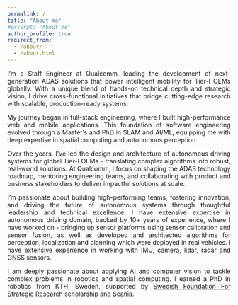 ```yaml
---
permalink: /
title: "About me"
#excerpt: "About me"
author_profile: true
redirect_from: 
  - /about/
  - /about.html
---
```

<p style="text-align: justify;"> 
I’m a Staff Engineer at Qualcomm, leading the development of next-generation ADAS solutions that power intelligent mobility for Tier-I OEMs globally. With a unique blend of hands-on technical depth and strategic vision, I drive cross-functional initiatives that bridge cutting-edge research with scalable, production-ready systems.
</p>

<p style="text-align: justify;"> 
My journey began in full-stack engineering, where I built high-performance web and mobile applications. This foundation of software engineering evolved through a Master’s and PhD in SLAM and AI/ML, equipping me with deep expertise in spatial computing and autonomous perception.
</p>

<p style="text-align: justify;"> 
Over the years, I’ve led the design and architecture of autonomous driving systems for global Tier-I OEMs - translating complex algorithms into robust, real-world solutions. At Qualcomm, I focus on shaping the ADAS technology roadmap, mentoring engineering teams, and collaborating with product and business stakeholders to deliver impactful solutions at scale.
</p>

<p style="text-align: justify;"> 
I’m passionate about building high-performing teams, fostering innovation, and driving the future of autonomous systems through thoughtful leadership and technical excellence. I have extensive expertise in autonomous driving domain, backed by 10+ years of experience, where I have worked on - bringing up sensor platforms using sensor calibration and sensor fusion, as well as developed and architected algorithms for perception, localization and planning which were deployed in real vehicles. I have extensive experience in working with IMU, camera, lidar, radar and GNSS sensors.
</p>

<p style="text-align: justify;"> 
I am deeply passionate about applying AI and computer vision to tackle complex problems in robotics and spatial computing. I earned a PhD in robotics from KTH, Sweden, supported by <a href="https://strategiska.se/en/">Swedish Foundation For Strategic Research</a> scholarship and <a href="https://www.scania.com/">Scania</a>. 
</p>
